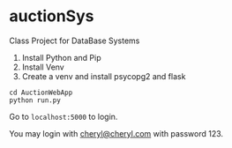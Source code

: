 # auctionSys
Class Project for DataBase Systems

1. Install Python and Pip
2. Install Venv
3. Create a venv and install psycopg2 and flask
```
cd AuctionWebApp 
python run.py
```
Go to `localhost:5000` to login.

You may login with cheryl@cheryl.com with password 123.